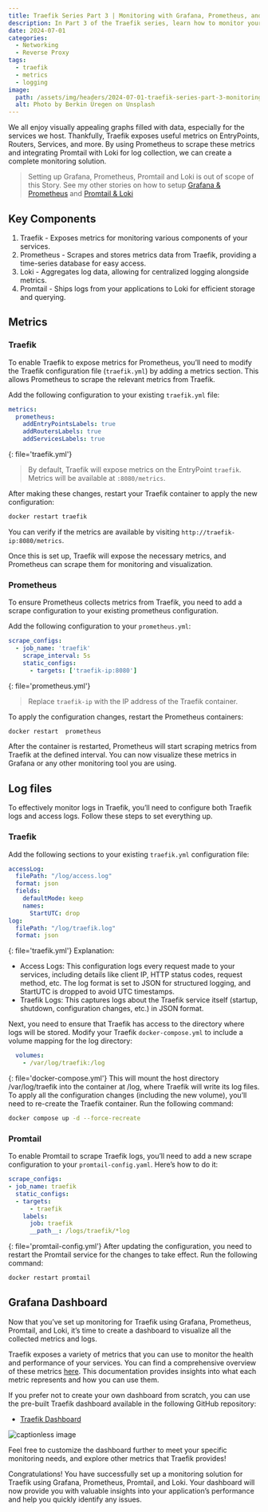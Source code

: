 ```yaml
---
title: Traefik Series Part 3 | Monitoring with Grafana, Prometheus, and Loki
description: In Part 3 of the Traefik series, learn how to monitor your Traefik instance’s performance using Prometheus, Loki, and Grafana.
date: 2024-07-01
categories:
  - Networking
  - Reverse Proxy
tags:
  - traefik
  - metrics
  - logging
image:
  path: /assets/img/headers/2024-07-01-traefik-series-part-3-monitoring.jpg
  alt: Photo by Berkin Üregen on Unsplash
---
```


We all enjoy visually appealing graphs filled with data, especially for the services we host. Thankfully, Traefik exposes useful metrics on EntryPoints, Routers, Services, and more. By using Prometheus to scrape these metrics and integrating Promtail with Loki for log collection, we can create a complete monitoring solution.

> Setting up Grafana, Prometheus, Promtail and Loki is out of scope of this Story. See my other stories on how to setup [Grafana & Prometheus](../system-monitoring-series-part-1-prometheus) and [Promtail & Loki](../system-monitoring-series-part-2-loki-promtail)

## Key Components

1. Traefik - Exposes metrics for monitoring various components of your services.
2. Prometheus - Scrapes and stores metrics data from Traefik, providing a time-series database for easy access.
3. Loki - Aggregates log data, allowing for centralized logging alongside metrics.
4. Promtail - Ships logs from your applications to Loki for efficient storage and querying.


## Metrics

### Traefik

To enable Traefik to expose metrics for Prometheus, you’ll need to modify the Traefik configuration file (`traefik.yml`) by adding a metrics section. This allows Prometheus to scrape the relevant metrics from Traefik.

Add the following configuration to your existing `traefik.yml` file:

```yaml
metrics:
  prometheus:
    addEntryPointsLabels: true
    addRoutersLabels: true
    addServicesLabels: true
```
{: file='traefik.yml'}
> By default, Traefik will expose metrics on the EntryPoint `traefik`. Metrics will be available at `:8080/metrics`.

After making these changes, restart your Traefik container to apply the new configuration:

```bash
docker restart traefik
```
You can verify if the metrics are available by visiting `http://traefik-ip:8080/metrics`.

Once this is set up, Traefik will expose the necessary metrics, and Prometheus can scrape them for monitoring and visualization.

### Prometheus
To ensure Prometheus collects metrics from Traefik, you need to add a scrape configuration to your existing prometheus configuration.

Add the following configuration to your `prometheus.yml`:
```yaml
scrape_configs:
  - job_name: 'traefik'
    scrape_interval: 5s
    static_configs:
      - targets: ['traefik-ip:8080']
```
{: file='prometheus.yml'}
> Replace `traefik-ip` with the IP address of the Traefik container.

To apply the configuration changes, restart the Prometheus containers:

```bash
docker restart  prometheus
```

After the container is restarted, Prometheus will start scraping metrics from Traefik at the defined interval. You can now visualize these metrics in Grafana or any other monitoring tool you are using.

## Log files

To effectively monitor logs in Traefik, you’ll need to configure both Traefik logs and access logs. Follow these steps to set everything up.

### Traefik

Add the following sections to your existing `traefik.yml` configuration file:

```yaml
accessLog:
  filePath: "/log/access.log"
  format: json
  fields:
    defaultMode: keep
    names:
      StartUTC: drop
log:
  filePath: "/log/traefik.log"
  format: json
```
{: file='traefik.yml'}
Explanation:
 - Access Logs: This configuration logs every request made to your services, including details like client IP, HTTP status codes, request method, etc. The log format is set to JSON for structured logging, and StartUTC is dropped to avoid UTC timestamps.
 - Traefik Logs: This captures logs about the Traefik service itself (startup, shutdown, configuration changes, etc.) in JSON format.

Next, you need to ensure that Traefik has access to the directory where logs will be stored. Modify your Traefik `docker-compose.yml` to include a volume mapping for the log directory:

```yaml
  volumes:
    - /var/log/traefik:/log
```
{: file='docker-compose.yml'}
This will mount the host directory /var/log/traefik into the container at /log, where Traefik will write its log files.
To apply all the configuration changes (including the new volume), you’ll need to re-create the Traefik container. Run the following command:

```bash
docker compose up -d --force-recreate
```

### Promtail

To enable Promtail to scrape Traefik logs, you’ll need to add a new scrape configuration to your `promtail-config.yaml`. Here’s how to do it:

```yaml
scrape_configs:
- job_name: traefik
  static_configs:
  - targets:
      - traefik
    labels:
      job: traefik
      __path__: /logs/traefik/*log
```
{: file='promtail-config.yml'}
After updating the configuration, you need to restart the Promtail service for the changes to take effect. Run the following command:

```bash
docker restart promtail
```

## Grafana Dashboard
Now that you’ve set up monitoring for Traefik using Grafana, Prometheus, Promtail, and Loki, it’s time to create a dashboard to visualize all the collected metrics and logs.

Traefik exposes a variety of metrics that you can use to monitor the health and performance of your services. You can find a comprehensive overview of these metrics [here](https://doc.traefik.io/traefik/observability/metrics/overview/#global-metrics). This documentation provides insights into what each metric represents and how you can use them.

If you prefer not to create your own dashboard from scratch, you can use the pre-built Traefik dashboard available in the following GitHub repository:

*   [Traefik Dashboard](https://github.com/svenvg93/Grafana-Dashboard/tree/master/traefik)

![captionless image](/assets/img/screenshots/grafana/traefik_dashboard.png)

Feel free to customize the dashboard further to meet your specific monitoring needs, and explore other metrics that Traefik provides!

Congratulations! You have successfully set up a monitoring solution for Traefik using Grafana, Prometheus, Promtail, and Loki. Your dashboard will now provide you with valuable insights into your application’s performance and help you quickly identify any issues.

